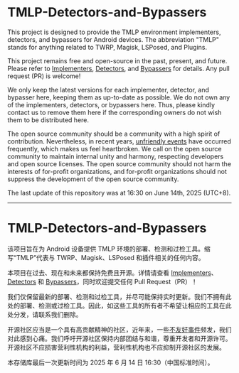 # TMLP-Detectors-and-Bypassers

This project is designed to provide the TMLP environment implementers, detectors, and bypassers for Android devices. The abbreviation "TMLP" stands for anything related to TWRP, Magisk, LSPosed, and Plugins. 

This project remains free and open-source in the past, present, and future. Please refer to [Implementers](./Implementers/README.md), [Detectors](./Detectors/README.md), and [Bypassers](./Bypassers/README.md) for details. Any pull request (PR) is welcome! 

We only keep the latest versions for each implementer, detector, and bypasser here, keeping them as up-to-date as possible. We do not own any of the implementers, detectors, or bypassers here. Thus, please kindly contact us to remove them here if the corresponding owners do not wish them to be distributed here. 

The open source community should be a community with a high spirit of contribution. Nevertheless, in recent years, [unfriendly events](./Events/README.md) have occurred frequently, which makes us feel heartbroken. We call on the open source community to maintain internal unity and harmony, respecting developers and open source licenses. The open source community should not harm the interests of for-profit organizations, and for-profit organizations should not suppress the development of the open source community. 

The last update of this repository was at 16:30 on June 14th, 2025 (UTC+8). 

---

# TMLP-Detectors-and-Bypassers

该项目旨在为 Android 设备提供 TMLP 环境的部署、检测和过检工具。缩写“TMLP”代表与 TWRP、Magisk、LSPosed 和插件相关的任何内容。

本项目在过去、现在和未来都保持免费且开源。详情请查看 [Implementers](./Implementers/README.md)、[Detectors](./Detectors/README.md) 和 [Bypassers](./Bypassers/README.md)，同时欢迎提交任何 Pull Request（PR）！

我们仅保留最新的部署、检测和过检工具，并尽可能保持实时更新。我们不拥有此处的部署、检测或过检工具。因此，如这些工具的所有者不希望让相应的工具在此处分发，请联系我们删除。

开源社区应当是一个具有高贡献精神的社区，近年来，一些[不友好事件](./Events/README.md)频发，我们对此感到心痛。我们呼吁开源社区保持内部团结与和谐，尊重开发者和开源许可。开源社区不应损害营利性机构的利益，营利性机构也不应抑制开源社区的发展。

本存储库最后一次更新时间为 2025 年 6 月 14 日 16:30（中国标准时间）。
